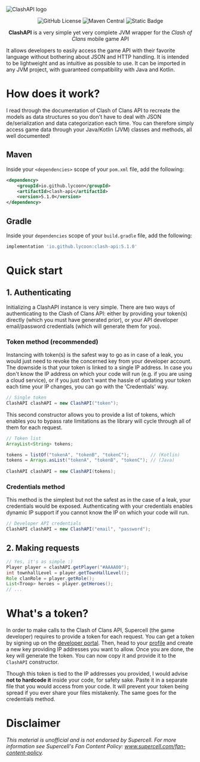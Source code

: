 ![ClashAPI logo](/src/main/resources/logo.png)

<p align="center">
    <img alt="GitHub License" src="https://img.shields.io/github/license/Lycoon/clash-api">
    <img alt="Maven Central" src="https://img.shields.io/maven-central/v/io.github.lycoon/clash-api">
    <img alt="Static Badge" src="https://img.shields.io/badge/Java%20version-8%2B-blue">
</p>

<p align="center">
    <b>ClashAPI</b> is a very simple yet very complete JVM wrapper for the <i>Clash of Clans</i> mobile game API
</p>

It allows developers to easily access the game API with their favorite language without bothering 
about JSON and HTTP handling. It is intended to be lightweight and as intuitive as possible to use.
It can be imported in any JVM project, with guaranteed compatibility with Java and Kotlin.

# How does it work?
I read through the documentation of Clash of Clans API to recreate the models as data structures so you don't have to
deal with JSON de/serialization and data categorization each time. You can therefore simply access game data through 
your Java/Kotlin (JVM) classes and methods, all well documented!

## Maven
Inside your `<dependencies>` scope of your `pom.xml` file, add the following:
```xml
<dependency>
    <groupId>io.github.lycoon</groupId>
    <artifactId>clash-api</artifactId>
    <version>5.1.0</version>
</dependency>
```

## Gradle
Inside your `dependencies` scope of your `build.gradle` file, add the following:
```gradle
implementation 'io.github.lycoon:clash-api:5.1.0'
```

# Quick start
## 1. Authenticating
Initializing a ClashAPI instance is very simple. There are two ways of authenticating to the Clash of Clans API:
either by providing your token(s) directly (which you must have generated prior), or your API developer email/password
credentials (which will generate them for you).

### Token method (recommended)
Instancing with token(s) is the safest way to go as in case of a leak, you would just need to revoke the concerned 
key from your developer account. The downside is that your token is linked to a single IP address. In case you
don't know the IP address on which your code will run (e.g. if you are using a cloud service), or if you just
don't want the hassle of updating your token each time your IP changes, you can go with the 'Credentials' way.

```java
// Single token
ClashAPI clashAPI = new ClashAPI("token");
```

This second constructor allows you to provide a list of tokens, which enables you to bypass rate limitations
as the library will cycle through all of them for each request.
```java
// Token list
ArrayList<String> tokens;

tokens = listOf("tokenA", "tokenB", "tokenC");        // (Kotlin)
tokens = Arrays.asList("tokenA", "tokenB", "tokenC"); // (Java)
        
ClashAPI clashAPI = new ClashAPI(tokens);
```

### Credentials method
This method is the simplest but not the safest as in the case of a leak, your credentials would be exposed.
Authenticating with your credentials enables dynamic IP support if you cannot know the IP on which your code will run.
```java
// Developer API credentials
ClashAPI clashAPI = new ClashAPI("email", "password");
```

## 2. Making requests
```java
// Yes, it's as simple :)
Player player = clashAPI.getPlayer("#AAAA00");
int townhallLevel = player.getTownHallLevel();
Role clanRole = player.getRole();
List<Troop> heroes = player.getHeroes();
// ...
```

# What's a token?
In order to make calls to the Clash of Clans API, Supercell (the game developer) requires to provide a token for each
request. You can get a token by signing up on the [developer portal](https://developer.clashofclans.com/#/register). Then, head to your [profile](https://developer.clashofclans.com/#/account) and create 
a new key providing IP addresses you want to allow. Once you are done, the key will generate the token. 
You can now copy it and provide it to the `ClashAPI` constructor.

Though this token is tied to the IP addresses you provided, I would advise **not to hardcode it** inside your code, 
for safety sake. Paste it in a separate file that you would access from your code. It will prevent your token 
being spread if you ever share your files mistakenly. The same goes for the credentials method.

# Disclaimer
*This material is unofficial and is not endorsed by Supercell. For more information see Supercell's Fan Content Policy: www.supercell.com/fan-content-policy.*
